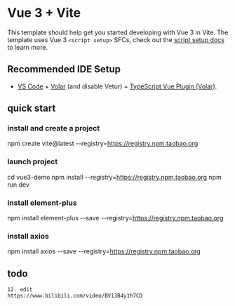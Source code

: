 # Vue 3 + Vite

This template should help get you started developing with Vue 3 in Vite. The template uses Vue 3 `<script setup>` SFCs, check out the [script setup docs](https://v3.vuejs.org/api/sfc-script-setup.html#sfc-script-setup) to learn more.

## Recommended IDE Setup

- [VS Code](https://code.visualstudio.com/) + [Volar](https://marketplace.visualstudio.com/items?itemName=Vue.volar) (and disable Vetur) + [TypeScript Vue Plugin (Volar)](https://marketplace.visualstudio.com/items?itemName=Vue.vscode-typescript-vue-plugin).

## quick start

### install and create a project

npm create vite@latest --registry=https://registry.npm.taobao.org

### launch project

  cd vue3-demo
  npm install --registry=https://registry.npm.taobao.org
  npm run dev

### install element-plus
npm install element-plus --save --registry=https://registry.npm.taobao.org

### install axios
npm install axios --save --registry=https://registry.npm.taobao.org

## todo

```
12. edit
https://www.bilibili.com/video/BV13B4y1h7CD
```